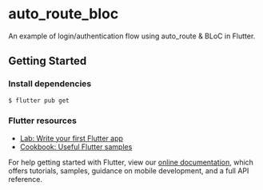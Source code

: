 # auto_route_bloc

An example of login/authentication flow using auto_route & BLoC in Flutter.

## Getting Started

### Install dependencies

```bash
$ flutter pub get
```




### Flutter resources

- [Lab: Write your first Flutter app](https://flutter.dev/docs/get-started/codelab)
- [Cookbook: Useful Flutter samples](https://flutter.dev/docs/cookbook)

For help getting started with Flutter, view our
[online documentation](https://flutter.dev/docs), which offers tutorials,
samples, guidance on mobile development, and a full API reference.

